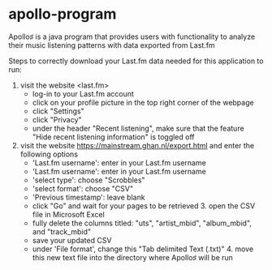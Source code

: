 # apollo-program

Apollo♯ is a java program that provides users with functionality to analyze their music listening patterns with data exported from Last.fm

Steps to correctly download your Last.fm data needed for this application to run:
   1. visit the website <last.fm>
        - log-in to your Last.fm account
        - click on your profile picture in the top right corner of the webpage
        - click "Settings"
        - click "Privacy"
        - under the header "Recent listening", make sure that the feature "Hide recent listening information" is toggled off
   2. visit the website <https://mainstream.ghan.nl/export.html> and enter the following options
        - 'Last.fm username': enter in your Last.fm username
        - 'Last.fm username': enter in your Last.fm username
        - 'select type': choose "Scrobbles"
        - 'select format': choose "CSV"
        - 'Previous timestamp': leave blank
        - click "Go" and wait for your pages to be retrieved
    3. open the CSV file in Microsoft Excel
        - fully delete the columns titled: "uts", "artist_mbid", "album_mbid", and "track_mbid"
        - save your updated CSV
        - under 'File format', change this "Tab delimited Text (.txt)"
    4. move this new text file into the directory where Apollo♯ will be run
        
